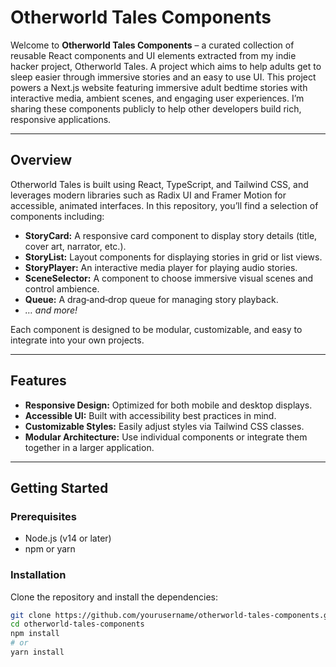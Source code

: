 # Otherworld Tales Components

Welcome to **Otherworld Tales Components** – a curated collection of reusable React components and UI elements extracted from my indie hacker project, Otherworld Tales. A project which aims to help adults get to sleep easier through immersive stories and an easy to use UI. This project powers a Next.js website featuring immersive adult bedtime stories with interactive media, ambient scenes, and engaging user experiences. I’m sharing these components publicly to help other developers build rich, responsive applications.

---

## Overview

Otherworld Tales is built using React, TypeScript, and Tailwind CSS, and leverages modern libraries such as Radix UI and Framer Motion for accessible, animated interfaces. In this repository, you’ll find a selection of components including:

- **StoryCard:** A responsive card component to display story details (title, cover art, narrator, etc.).
- **StoryList:** Layout components for displaying stories in grid or list views.
- **StoryPlayer:** An interactive media player for playing audio stories.
- **SceneSelector:** A component to choose immersive visual scenes and control ambience.
- **Queue:** A drag‑and‑drop queue for managing story playback.
- *… and more!*

Each component is designed to be modular, customizable, and easy to integrate into your own projects.

---

## Features

- **Responsive Design:** Optimized for both mobile and desktop displays.
- **Accessible UI:** Built with accessibility best practices in mind.
- **Customizable Styles:** Easily adjust styles via Tailwind CSS classes.
- **Modular Architecture:** Use individual components or integrate them together in a larger application.

---

## Getting Started

### Prerequisites

- Node.js (v14 or later)
- npm or yarn

### Installation

Clone the repository and install the dependencies:

```bash
git clone https://github.com/yourusername/otherworld-tales-components.git
cd otherworld-tales-components
npm install
# or
yarn install
